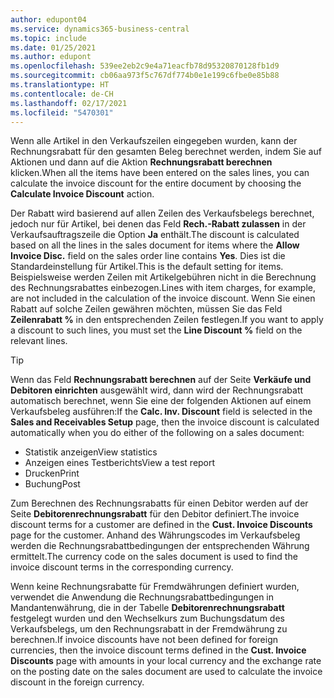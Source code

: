 ```yaml
---
author: edupont04
ms.service: dynamics365-business-central
ms.topic: include
ms.date: 01/25/2021
ms.author: edupont
ms.openlocfilehash: 539ee2eb2c9e4a71eacfb78d95320870128fb1d9
ms.sourcegitcommit: cb06aa973f5c767df774b0e1e199c6fbe0e85b88
ms.translationtype: HT
ms.contentlocale: de-CH
ms.lasthandoff: 02/17/2021
ms.locfileid: "5470301"
---
```

<span data-ttu-id="023d8-101">Wenn alle Artikel in den Verkaufszeilen eingegeben wurden, kann der Rechnungsrabatt für den gesamten Beleg berechnet werden, indem Sie auf Aktionen und dann auf die Aktion **Rechnungsrabatt berechnen** klicken.</span><span class="sxs-lookup"><span data-stu-id="023d8-101">When all the items have been entered on the sales lines, you can calculate the invoice discount for the entire document by choosing the **Calculate Invoice Discount** action.</span></span>

<span data-ttu-id="023d8-102">Der Rabatt wird basierend auf allen Zeilen des Verkaufsbelegs berechnet, jedoch nur für Artikel, bei denen das Feld **Rech.-Rabatt zulassen** in der Verkaufsauftragszeile die Option **Ja** enthält.</span><span class="sxs-lookup"><span data-stu-id="023d8-102">The discount is calculated based on all the lines in the sales document for items where the **Allow Invoice Disc.** field on the sales order line contains **Yes**.</span></span> <span data-ttu-id="023d8-103">Dies ist die Standardeinstellung für Artikel.</span><span class="sxs-lookup"><span data-stu-id="023d8-103">This is the default setting for items.</span></span> <span data-ttu-id="023d8-104">Beispielsweise werden Zeilen mit Artikelgebühren nicht in die Berechnung des Rechnungsrabattes einbezogen.</span><span class="sxs-lookup"><span data-stu-id="023d8-104">Lines with item charges, for example, are not included in the calculation of the invoice discount.</span></span> <span data-ttu-id="023d8-105">Wenn Sie einen Rabatt auf solche Zeilen gewähren möchten, müssen Sie das Feld **Zeilenrabatt %** in den entsprechenden Zeilen festlegen.</span><span class="sxs-lookup"><span data-stu-id="023d8-105">If you want to apply a discount to such lines, you must set the **Line Discount %** field on the relevant lines.</span></span>  

> [!TIP]
> <span data-ttu-id="023d8-106">Wenn das Feld **Rechnungsrabatt berechnen** auf der Seite **Verkäufe und Debitoren einrichten** ausgewählt wird, dann wird der Rechnungsrabatt automatisch berechnet, wenn Sie eine der folgenden Aktionen auf einem Verkaufsbeleg ausführen:</span><span class="sxs-lookup"><span data-stu-id="023d8-106">If the **Calc. Inv. Discount** field is selected in the **Sales and Receivables Setup** page, then the invoice discount is calculated automatically when you do either of the following on a sales document:</span></span>
>
> * <span data-ttu-id="023d8-107">Statistik anzeigen</span><span class="sxs-lookup"><span data-stu-id="023d8-107">View statistics</span></span>
> * <span data-ttu-id="023d8-108">Anzeigen eines Testberichts</span><span class="sxs-lookup"><span data-stu-id="023d8-108">View a test report</span></span>
> * <span data-ttu-id="023d8-109">Drucken</span><span class="sxs-lookup"><span data-stu-id="023d8-109">Print</span></span>
> * <span data-ttu-id="023d8-110">Buchung</span><span class="sxs-lookup"><span data-stu-id="023d8-110">Post</span></span>

<span data-ttu-id="023d8-111">Zum Berechnen des Rechnungsrabatts für einen Debitor werden auf der Seite **Debitorenrechnungsrabatt** für den Debitor definiert.</span><span class="sxs-lookup"><span data-stu-id="023d8-111">The invoice discount terms for a customer are defined in the **Cust. Invoice Discounts** page for the customer.</span></span> <span data-ttu-id="023d8-112">Anhand des Währungscodes im Verkaufsbeleg werden die Rechnungsrabattbedingungen der entsprechenden Währung ermittelt.</span><span class="sxs-lookup"><span data-stu-id="023d8-112">The currency code on the sales document is used to find the invoice discount terms in the corresponding currency.</span></span>

<span data-ttu-id="023d8-113">Wenn keine Rechnungsrabatte für Fremdwährungen definiert wurden, verwendet die Anwendung die Rechnungsrabattbedingungen in Mandantenwährung, die in der Tabelle **Debitorenrechnungsrabatt** festgelegt wurden und den Wechselkurs zum Buchungsdatum des Verkaufsbelegs, um den Rechnungsrabatt in der Fremdwährung zu berechnen.</span><span class="sxs-lookup"><span data-stu-id="023d8-113">If invoice discounts have not been defined for foreign currencies, then the invoice discount terms defined in the **Cust. Invoice Discounts** page with amounts in your local currency and the exchange rate on the posting date on the sales document are used to calculate the invoice discount in the foreign currency.</span></span>
